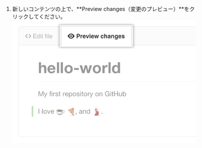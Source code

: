 1. 新しいコンテンツの上で、**Preview changes（変更のプレビュー）**をクリックしてください。 ![ファイルプレビューボタン](/assets/images/help/repository/edit-readme-preview-changes.png)
